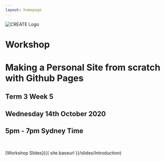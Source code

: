 ```yaml
---
layout: homepage
---
```


![CREATE Logo]({{site.baseurl}}{{site.logo-pos}})

# Workshop

# Making a Personal Site from scratch with Github Pages

## Term 3 Week 5
## Wednesday 14th October 2020
## 5pm - 7pm Sydney Time

<br>

[Workshop Slides]({{ site.baseurl }}/slides/Introduction)